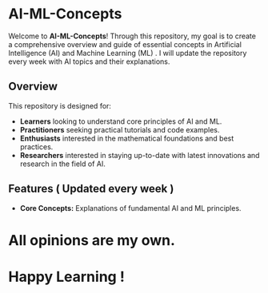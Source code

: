 # AI-ML-Concepts

Welcome to **AI-ML-Concepts**! 
Through this repository, my goal is to create a comprehensive overview and guide of essential concepts in Artificial Intelligence (AI) and Machine Learning (ML) .
I will update the repository every week with AI topics and their explanations.

## Overview

This repository is designed for:
- **Learners** looking to understand core principles of AI and ML.
- **Practitioners** seeking practical tutorials and code examples.
- **Enthusiasts** interested in the mathematical foundations and best practices.
- **Researchers** interested in staying up-to-date with latest innovations and research in the field of AI.

## Features ( Updated every week ) 

- **Core Concepts:** Explanations of fundamental AI and ML principles.

# All opinions are my own. 

# Happy Learning !
